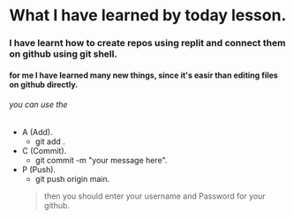# What I have learned by today lesson.
### I have learnt how to create repos using replit and connect them on github using git shell.
#### for me I have learned many new things, since it's easir than editing files on github directly.

###### you can use the 
  * A (Add).
    - git add .
  * C (Commit).
    - git commit -m "your message here".
  * P (Push).
    - git push origin main.
    >then you should enter your username and Password for your github.

